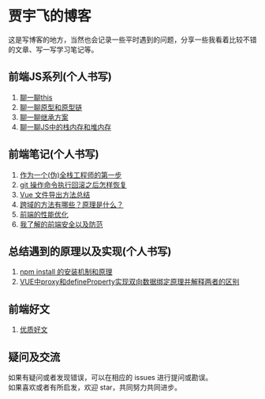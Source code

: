 贾宇飞的博客
==================================
这是写博客的地方，当然也会记录一些平时遇到的问题，分享一些我看着比较不错的文章、写一写学习笔记等。

前端JS系列(个人书写)
-----------------------------------  
  1. [聊一聊this](https://github.com/xaiofei/Blog/issues/1)<br />  
  2. [聊一聊原型和原型链](https://github.com/xaiofei/Blog/issues/3)<br />
  3. [聊一聊继承方案](https://github.com/xaiofei/Blog/issues/4)<br />
  4. [聊一聊JS中的栈内存和堆内存](https://github.com/xaiofei/Blog/issues/8)<br />
  
前端笔记(个人书写)
-----------------------------------  
  1. [作为一个(伪)全栈工程师的第一步](https://github.com/xaiofei/Blog/issues/2)<br /> 
  2. [git 操作命令执行回滚之后怎样恢复](https://github.com/xaiofei/Blog/issues/5)<br /> 
  3. [Vue 文件导出方法总结](https://github.com/xaiofei/Blog/issues/6)<br /> 
  4. [跨域的方法有哪些？原理是什么？](https://github.com/xaiofei/Blog/issues/7)<br /> 
  5. [前端的性能优化](https://github.com/xaiofei/Blog/issues/9)<br /> 
  6. [我了解的前端安全以及防范](https://github.com/xaiofei/Blog/issues/10)<br /> 
  
总结遇到的原理以及实现(个人书写)
-----------------------------------  
 1. [npm install 的安装机制和原理](https://github.com/xaiofei/Blog/issues/11)<br /> 
 2. [VUE中proxy和defineProperty实现双向数据绑定原理并解释两者的区别](https://github.com/xaiofei/Blog/issues/12)<br /> 
  
前端好文
-----------------------------------  
  1. [优质好文](https://github.com/xaiofei/Blog/blob/master/process/article.md)<br />   

疑问及交流 
-----------------------------------  
  如果有疑问或者发现错误，可以在相应的 issues 进行提问或勘误。<br />
  如果喜欢或者有所启发，欢迎 star，共同努力共同进步。 <br />      
